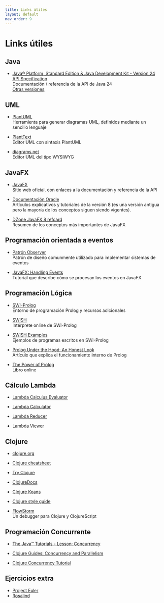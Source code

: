 ```yaml
---
title: Links útiles
layout: default
nav_order: 9
---
```


# Links útiles

## Java

* [Java® Platform, Standard Edition & Java Development Kit - Version 24 API Specification](https://docs.oracle.com/en/java/javase/24/docs/api/index.html)
  <br>Documentación / referencia de la API de Java 24
  <br>[Otras versiones](https://docs.oracle.com/en/java/javase/)

## UML

* [PlantUML](https://plantuml.com/)
  <br>Herramienta para generar diagramas UML, definidos mediante un sencillo lenguaje

* [PlantText](https://www.planttext.com/)
  <br>Editor UML con sintaxis PlantUML

* [diagrams.net](https://www.diagrams.net/index.html)
  <br>Editor UML del tipo WYSIWYG

## JavaFX

* [JavaFX](https://openjfx.io/)
  <br>Sitio web oficial, con enlaces a la documentación y referencia de la API

* [Documentación Oracle](https://docs.oracle.com/javase/8/javase-clienttechnologies.htm)
  <br>Artículos explicativos y tutoriales de la versión 8 (es una versión antigua pero la mayoría de los conceptos siguen siendo vigentes).

* [DZone JavaFX 8 refcard](https://enos.itcollege.ee/~jpoial/java/naited/refcard-javafx.pdf)
  <br>Resumen de los conceptos más importantes de JavaFX

## Programación orientada a eventos

* [Patrón Observer](https://refactoring.guru/design-patterns/observer)
  <br>Patrón de diseño comunmente utilizado para implementar sistemas de eventos

* [JavaFX: Handling Events](https://docs.oracle.com/javase/8/javafx/events-tutorial/events.htm)
  <br>Tutorial que describe cómo se procesan los eventos en JavaFX

## Programación Lógica

* [SWI-Prolog](https://www.swi-prolog.org/)
  <br>Entorno de programación Prolog y recursos adicionales

* [SWISH](https://swish.swi-prolog.org/)
  <br>Intérprete online de SWI-Prolog

* [SWISH Examples](https://swish.swi-prolog.org/example/examples.swinb)
  <br>Ejemplos de programas escritos en SWI-Prolog

* [Prolog Under the Hood: An Honest Look](http://www.amzi.com/articles/prolog_under_the_hood.htm)
  <br>Artículo que explica el funcionamiento interno de Prolog

* [The Power of Prolog](https://www.metalevel.at/prolog)
  <br>Libro online

## Cálculo Lambda

* [Lambda Calculus Evaluator](https://kdlcj.gitlab.io/lambda/)

* [Lambda Calculator](http://www.cburch.com/dev/lambda/index.html)

* [Lambda Reducer](https://www.math.cmu.edu/~wgunther/lamred.html)

* [Lambda Viewer](http://projectultimatum.org/cgi-bin/lambda)

## Clojure

* [clojure.org](https://clojure.org/)

* [Clojure cheatsheet](https://clojure.org/api/cheatsheet)

* [Try Clojure](https://tryclojure.org/)

* [ClojureDocs](https://clojuredocs.org/)

* [Clojure Koans](http://clojurekoans.com/)

* [Clojure style guide](https://github.com/bbatsov/clojure-style-guide)

* [FlowStorm](https://www.flow-storm.org/)
  <br>Un debugger para Clojure y ClojureScript

## Programación Concurrente

* [The Java™ Tutorials - Lesson: Concurrency](https://docs.oracle.com/javase/tutorial/essential/concurrency/index.html)

* [Clojure Guides: Concurrency and Parallelism](https://clojure-doc.org/articles/language/concurrency_and_parallelism/)

* [Clojure Concurrency Tutorial](https://ericnormand.me/guide/clojure-concurrency)

## Ejercicios extra

* [Project Euler](https://projecteuler.net/archives)
* [Rosalind](https://rosalind.info/problems/list-view/?location=algorithmic-heights)
